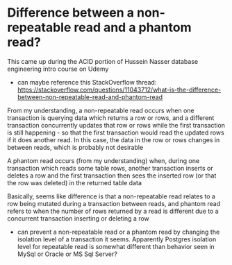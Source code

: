 # Difference between a non-repeatable read and a phantom read?


This came up during the ACID portion of Hussein Nasser database engineering intro course on Udemy
- can maybe reference this StackOverflow thread: https://stackoverflow.com/questions/11043712/what-is-the-difference-between-non-repeatable-read-and-phantom-read

From my understanding, a non-repeatable read occurs when one transaction is querying data which returns a row or rows, and a different transaction concurrently updates that row or rows while the first transaction is still happening - so that the first transaction would read the updated rows if it does another read. In this case, the data in the row or rows changes in between reads, which is probably not desirable

A phantom read occurs (from my understanding) when, during one transaction which reads some table rows, another transaction inserts or deletes a row and the first transaction then sees the inserted row (or that the row was deleted) in the returned table data

Basically, seems like difference is that a non-repeatable read relates to a row being mutated during a transaction between reads, and phantom read refers to when the number of rows returned by a read is different due to a concurrent transaction inserting or deleting a row
- can prevent a non-repeatable read or a phantom read by changing the isolation level of a transaction it seems. Apparently Postgres isolation level for repeatable read is somewhat different than behavior seen in MySql or Oracle or MS Sql Server? 